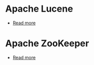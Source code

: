 
# Apache Lucene
- [Read more](https://lucene.apache.org/)

# Apache ZooKeeper
- [Read more](https://zookeeper.apache.org/)